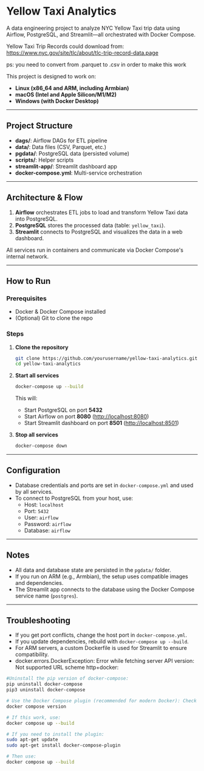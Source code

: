# Yellow Taxi Analytics

A data engineering project to analyze NYC Yellow Taxi trip data using Airflow, PostgreSQL, and Streamlit—all orchestrated with Docker Compose.

Yellow Taxi Trip Records could download from: https://www.nyc.gov/site/tlc/about/tlc-trip-record-data.page

ps: you need to convert from .parquet to .csv in order to make this work

This project is designed to work on:
- **Linux (x86_64 and ARM, including Armbian)**
- **macOS (Intel and Apple Silicon/M1/M2)**
- **Windows (with Docker Desktop)**

---

## **Project Structure**

- **dags/**: Airflow DAGs for ETL pipeline
- **data/**: Data files (CSV, Parquet, etc.)
- **pgdata/**: PostgreSQL data (persisted volume)
- **scripts/**: Helper scripts
- **streamlit-app/**: Streamlit dashboard app
- **docker-compose.yml**: Multi-service orchestration

---

## **Architecture & Flow**

1. **Airflow** orchestrates ETL jobs to load and transform Yellow Taxi data into PostgreSQL.
2. **PostgreSQL** stores the processed data (table: `yellow_taxi`).
3. **Streamlit** connects to PostgreSQL and visualizes the data in a web dashboard.

All services run in containers and communicate via Docker Compose's internal network.

---

## **How to Run**

### **Prerequisites**
- Docker & Docker Compose installed
- (Optional) Git to clone the repo

### **Steps**

1. **Clone the repository**
   ```sh
   git clone https://github.com/yourusername/yellow-taxi-analytics.git
   cd yellow-taxi-analytics
   ```

2. **Start all services**
   ```sh
   docker-compose up --build
   ```
   This will:
   - Start PostgreSQL on port **5432**
   - Start Airflow on port **8080** ([http://localhost:8080](http://localhost:8080))
   - Start Streamlit dashboard on port **8501** ([http://localhost:8501](http://localhost:8501))

3. **Stop all services**
   ```sh
   docker-compose down
   ```

---

## **Configuration**

- Database credentials and ports are set in `docker-compose.yml` and used by all services.
- To connect to PostgreSQL from your host, use:
  - Host: `localhost`
  - Port: `5432`
  - User: `airflow`
  - Password: `airflow`
  - Database: `airflow`

---

## **Notes**

- All data and database state are persisted in the `pgdata/` folder.
- If you run on ARM (e.g., Armbian), the setup uses compatible images and dependencies.
- The Streamlit app connects to the database using the Docker Compose service name (`postgres`).

---

## **Troubleshooting**

- If you get port conflicts, change the host port in `docker-compose.yml`.
- If you update dependencies, rebuild with `docker-compose up --build`.
- For ARM servers, a custom Dockerfile is used for Streamlit to ensure compatibility.
- docker.errors.DockerException: Error while fetching server API version: Not supported URL scheme http+docker:
```sh
#Uninstall the pip version of docker-compose:
pip uninstall docker-compose
pip3 uninstall docker-compose

# Use the Docker Compose plugin (recommended for modern Docker): Check if you have the new plugin:
docker compose version

# If this work, use:
docker compose up --build 

# If you need to install the plugin:
sudo apt-get update
sudo apt-get install docker-compose-plugin

# Then use:
docker compose up --build
```